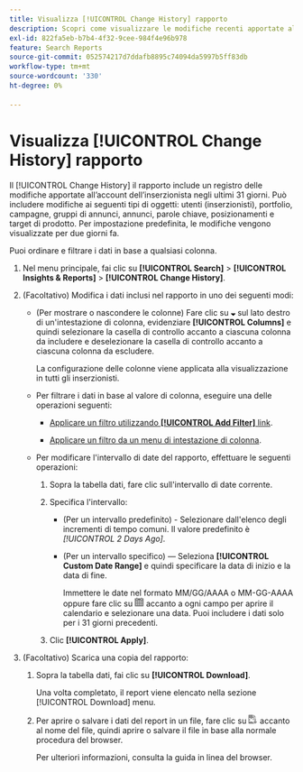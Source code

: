 ```yaml
---
title: Visualizza [!UICONTROL Change History] rapporto
description: Scopri come visualizzare le modifiche recenti apportate all’account dell’inserzionista.
exl-id: 822fa5eb-b7b4-4f32-9cee-984f4e96b978
feature: Search Reports
source-git-commit: 052574217d7ddafb8895c74094da5997b5ff83db
workflow-type: tm+mt
source-wordcount: '330'
ht-degree: 0%

---
```


# Visualizza [!UICONTROL Change History] rapporto

Il [!UICONTROL Change History] il rapporto include un registro delle modifiche apportate all’account dell’inserzionista negli ultimi 31 giorni. Può includere modifiche ai seguenti tipi di oggetti: utenti (inserzionisti), portfolio, campagne, gruppi di annunci, annunci, parole chiave, posizionamenti e target di prodotto. Per impostazione predefinita, le modifiche vengono visualizzate per due giorni fa.

Puoi ordinare e filtrare i dati in base a qualsiasi colonna.

1. Nel menu principale, fai clic su **[!UICONTROL Search]** > **[!UICONTROL Insights & Reports]** > **[!UICONTROL Change History]**.

1. (Facoltativo) Modifica i dati inclusi nel rapporto in uno dei seguenti modi:

   * (Per mostrare o nascondere le colonne) Fare clic su ![Freccia giù](/help/search-social-commerce/assets/arrow-down-expand.png "Freccia giù") sul lato destro di un&#39;intestazione di colonna, evidenziare **[!UICONTROL Columns]** e quindi selezionare la casella di controllo accanto a ciascuna colonna da includere e deselezionare la casella di controllo accanto a ciascuna colonna da escludere.

     La configurazione delle colonne viene applicata alla visualizzazione in tutti gli inserzionisti.

   * Per filtrare i dati in base al valore di colonna, eseguire una delle operazioni seguenti:

      * [Applicare un filtro utilizzando **[!UICONTROL Add Filter]** link](/help/search-social-commerce/common-tasks/data-views/ad-hoc-settings/column-filter-apply-from-column-heading.md).

      * [Applicare un filtro da un menu di intestazione di colonna](/help/search-social-commerce/common-tasks/data-views/ad-hoc-settings/column-filter-apply-from-column-heading.md).

   * Per modificare l&#39;intervallo di date del rapporto, effettuare le seguenti operazioni:

      1. Sopra la tabella dati, fare clic sull&#39;intervallo di date corrente.

      1. Specifica l&#39;intervallo:

         * (Per un intervallo predefinito) - Selezionare dall&#39;elenco degli incrementi di tempo comuni. Il valore predefinito è *[!UICONTROL 2 Days Ago]*.

         * (Per un intervallo specifico) — Seleziona **[!UICONTROL Custom Date Range]** e quindi specificare la data di inizio e la data di fine.

           Immettere le date nel formato MM/GG/AAAA o MM-GG-AAAA oppure fare clic su ![Calendario](/help/search-social-commerce/assets/calendar.png "Calendario") accanto a ogni campo per aprire il calendario e selezionare una data. Puoi includere i dati solo per i 31 giorni precedenti.

      1. Clic **[!UICONTROL Apply]**.

1. (Facoltativo) Scarica una copia del rapporto:

   1. Sopra la tabella dati, fai clic su **[!UICONTROL Download]**.

      Una volta completato, il report viene elencato nella sezione [!UICONTROL Download] menu.

   1. Per aprire o salvare i dati del report in un file, fare clic su ![Scarica rapporto come XLS](/help/search-social-commerce/assets/download-spreadsheet2.png "Scarica rapporto come XLS") accanto al nome del file, quindi aprire o salvare il file in base alla normale procedura del browser.

      Per ulteriori informazioni, consulta la guida in linea del browser.

